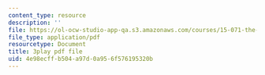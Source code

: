 ```yaml
---
content_type: resource
description: ''
file: https://ol-ocw-studio-app-qa.s3.amazonaws.com/courses/15-071-the-analytics-edge-spring-2017/4e98ecffb504a97d0a956f576195320b_NAQhRc3OQAw.pdf
file_type: application/pdf
resourcetype: Document
title: 3play pdf file
uid: 4e98ecff-b504-a97d-0a95-6f576195320b
---
```

